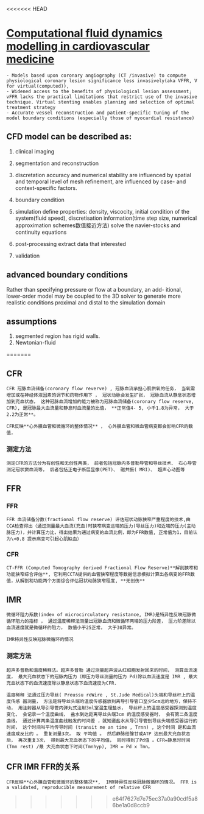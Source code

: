 <<<<<<< HEAD
# [Computational fluid dynamics modelling in cardiovascular medicine](https://heart.bmj.com/content/heartjnl/102/1/18.full.pdf)
	- Models based upon coronary angiography (CT /invasive) to compute physiological coronary lesion significance less invasively(aka VFFR, V for virtual(computed)),  
	- Widened access to the benefits of physiological lesion assessment; vFFR lacks the practical limitations that restrict use of the invasive technique. Virtual stenting enables planning and selection of optimal treatment strategy
	- Accurate vessel reconstruction and patient-specific tuning of the model boundary conditions (especially those of myocardial resistance)
## CFD model can be described as:
1. clinical imaging
2. segmentation and reconstruction
3. discretation 
	accuracy and numerical stability are influenced by spatial and temporal 
	level of mesh refinement, are influenced by case- and context-specific factors.
4. boundary condition 
5. simulation 
	define properties: density, viscocity, initial condition of the system(fluid speed), discretisation information(time step size, numerical approximation schemes数值接近方法)
	solve the navier-stocks and continuity equations 
	
6. post-processing 
	extract data that interested 
7. validation 

## advanced boundary conditions 
Rather than specifying pressure or flow at a boundary, an add- itional, lower-order model may be coupled to the 3D solver to generate more realistic conditions proximal and distal to the simulation domain 

## assumptions 
1. segmented region has rigid walls.
2. Newtonian-fluid

=======
## CFR
	CFR 冠脉血流储备(coronary flow reverve) , 冠脉血流承担心肌供氧的任务， 当氧需增加或在神经体液因素的调节和药物作用下 ， 冠状动脉会发生扩张， 冠脉血流从静息状态增加到充血状态， 这种冠脉血流增加的能力被称为冠脉血流储备(coronary flow reserve, CFR), 是冠脉最大血流量和静息时血流量的比值， **正常值4- 5, 小千1.8为异常， 大于2.2为正常**。

	CFR反映**心外膜血管和微循环的整体情况** ， 心外膜血管和微血管病变都会影响CFR的数值，


### 测定方法
	测定CFR的方法分为有创性和无创性两类， 前者包括冠脉内多普勒导管和导丝技术、 右心导管测定冠状窦血流等， 后者包括正电子断层显像(PET)、 磁共振( MRI)、 超声心动图等

## FFR
### FFR
	FFR 血流储备分数(fractional flow reserve) 评估冠状动脉狭窄严重程度的技术,由CCA检查得出（通过测量最大血流(充血)时狭窄病变远端的压力(导丝压力)和近端的压力(主动脉压力)，并计算压力比，得出结果为通过病变的血流比例，即为FFR数值, 正常值为1，目前认为\<0.8 提示病变可引起心肌缺血） 
### CFR

	CT-FFR (Computed Tomography derived Fractional Flow Reserve)**解剖狭窄和功能狭窄综合评估**, 它利用CCTA提供的血管狭窄程度等数据信息模拟计算出各病变的FFR数值，从解剖和功能两个方面综合评估冠状动脉狭窄程度, **无创伤**
## IMR
	微循环阻力系数(index of microcirculatory resistance, IMR)是特异性反映冠脉微循环阻力的指标 ， 通过温度稀释法测量出冠脉血流和微循环两端的压力阶差， 压力阶差除以血流速度就是微循环的阻力， 数值小于25正常， 大于30异常。

	IMR特异性反映冠脉微循环的情况

### 测定方法
	超声多普勒和温度稀释法。超声多普勒 通过测量超声波从红细胞发射回来的时间， 测算血流速度， 最大充血状态下的冠脉内压力（即压力导丝测量的压力 Pd)除以血流速度是 IMR , 最大充血状态下的血流速度除以静息状态下血流速度为CFR.

	温度稀释 法通过压力导丝( Preussu reWire , St.Jude Medical)头端和导丝杆上的温度传感 器测量， 方法是将导丝头端的温度传感器放到离导引导管口至少5cm远的地方，保持不动， 用注射器从导引导管内弹丸式注射3ml室温生理盐水， 导丝杆上的温度感受器探测到温度变化， 会记录一个温度曲线， 盐水到达距离导丝头端3cm 的温度感受器时， 会有第二条温度曲线， 通过计算两条温度曲线触发的时间差 ，就知道盐水从导引导管到导丝头端感受器运行的时间， 这个时间叫平均传导时间 (transit me an time , Trnn) , 这个时间 是和血流速度成反比的 。 重复测量3次， 取 平均值 。 然后静脉给腺甘或ATP 达到最大充血状态后， 再次重复3次， 得到最大充血状态下的平均值， 同时得到了Pd值 。CFR=静息时时间(Tmn rest) /最 大充血状态下时间(Tmnhyp), IMR = Pd x Tmn。


## CFR IMR FFR的关系
	CFR反映**心外膜血管和微循环的整体情况**,  IMR特异性反映冠脉微循环的情况。 FFR is a validated, reproducible measurement of relative CFR
>>>>>>> e64f7627d7e75ec37a0a90cdf5a86be1a0d8ccb9
